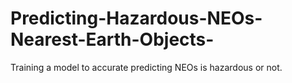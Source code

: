 # Predicting-Hazardous-NEOs-Nearest-Earth-Objects-
Training a model to accurate predicting NEOs is hazardous or not.
